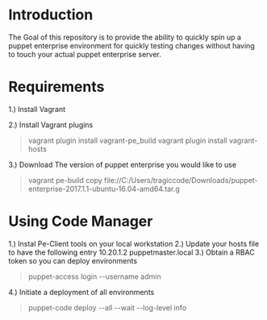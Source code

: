 # Introduction
The Goal of this repository is to provide the ability to quickly spin up a puppet enterprise environment for quickly testing changes without having to touch your actual puppet enterprise server.


# Requirements
1.) Install Vagrant

2.) Install Vagrant plugins
> vagrant plugin install vagrant-pe_build
> vagrant plugin install vagrant-hosts

3.) Download The version of puppet enterprise you would like to use
> vagrant pe-build copy file://C:/Users/tragiccode/Downloads/puppet-enterprise-2017.1.1-ubuntu-16.04-amd64.tar.g


# Using Code Manager
1.) Instal Pe-Client tools on your local workstation
2.) Update your hosts file to have the following entry
10.20.1.2     puppetmaster.local
3.) Obtain a RBAC token so you can deploy environments

> puppet-access login --username admin

4.) Initiate a deployment of all environments

> puppet-code deploy --all --wait --log-level info
